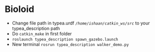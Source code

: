# Bioloid

- Change file path in typea.urdf *`/home/ishaan/catkin_ws/src`* to your typea_description path
- Do `catkin_make` in first folder
- `roslaunch typea_description spawn_gazebo.launch`
- New terminal `rosrun typea_description walker_demo.py`